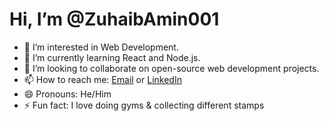 # Hi, I’m @ZuhaibAmin001

- 👀 I’m interested in Web Development.
- 🌱 I’m currently learning React and Node.js.
- 💞️ I’m looking to collaborate on open-source web development projects.
- 📫 How to reach me: [Email](mailto:zuhaibamin11@gmail.com) or [LinkedIn](https://www.linkedin.com/in/zuhaib-amin-56a273264/)
- 😄 Pronouns: He/Him
- ⚡ Fun fact: I love doing gyms & collecting different stamps

